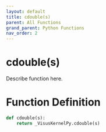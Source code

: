 ```yaml
---
layout: default
title: cdouble(s)
parent: All Functions
grand_parent: Python Functions
nav_order: 2
---
```


# cdouble(s)

Describe function here.

# Function Definition

```python
def cdouble(s):
    return _VisusKernelPy.cdouble(s)
```
